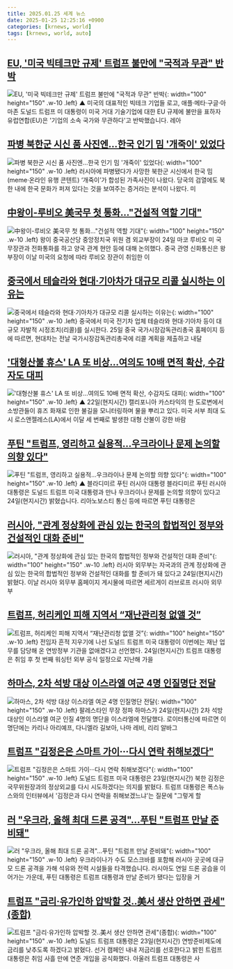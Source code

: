 ```yaml
---
title: 2025.01.25 세계 뉴스
date: 2025-01-25 12:25:16 +0900
categories: [krnews, world]
tags: [krnews, world, auto]
---
```

## [EU, '미국 빅테크만 규제' 트럼프 불만에 "국적과 무관" 반박](https://n.news.naver.com/mnews/article/055/0001226708)

![EU, '미국 빅테크만 규제' 트럼프 불만에 "국적과 무관" 반박](https://mimgnews.pstatic.net/image/origin/055/2025/01/25/1226708.jpg?type=nf220_150){: width="100" height="150" .w-10 .left}
▲ 미국의 대표적인 빅테크 기업들 로고, 애플·메타·구글·아마존 도널드 트럼프 미 대통령이 미국 거대 기술기업에 대한 EU 규제에 불만을 표하자 유럽연합(EU)은 '기업의 소속 국가와 무관하다'고 반박했습니다. 레아

## [파병 북한군 시신 품 사진엔…한국 인기 밈 '개죽이' 있었다](https://n.news.naver.com/mnews/article/025/0003417084)

![파병 북한군 시신 품 사진엔…한국 인기 밈 '개죽이' 있었다](https://mimgnews.pstatic.net/image/origin/025/2025/01/24/3417084.jpg?type=nf220_150){: width="100" height="150" .w-10 .left}
러시아에 파병됐다가 사망한 북한군 시신에서 한국 밈(meme·온라인 유행 콘텐트) ‘개죽이’가 합성된 가족사진이 나왔다. 당국의 검열에도 북한 내에 한국 문화가 퍼져 있다는 것을 보여주는 증거라는 분석이 나왔다. 미

## [中왕이-루비오 美국무 첫 통화…"건설적 역할 기대"](https://n.news.naver.com/mnews/article/003/0013036266)

![中왕이-루비오 美국무 첫 통화…"건설적 역할 기대"](https://mimgnews.pstatic.net/image/origin/003/2025/01/25/13036266.jpg?type=nf220_150){: width="100" height="150" .w-10 .left}
왕이 중국공산당 중앙정치국 위원 겸 외교부장이 24일 마코 루비오 미 국무장관과 전화통화를 하고 양국 관계 현안 등에 대해 논의했다. 중국 관영 신화통신은 왕 부장이 이날 미국의 요청에 따라 루비오 장관이 취임한 이

## [중국에서 테슬라와 현대·기아차가 대규모 리콜 실시하는 이유는](https://n.news.naver.com/mnews/article/014/0005300839)

![중국에서 테슬라와 현대·기아차가 대규모 리콜 실시하는 이유는](https://mimgnews.pstatic.net/image/origin/014/2025/01/25/5300839.jpg?type=nf220_150){: width="100" height="150" .w-10 .left}
중국에서 미국 전기차 업체 테슬라와 현대·기아차 등이 대규모 자발적 시정조치(리콜)를 실시한다. 25일 중국 국가시장감독관리총국 홈페이지 등에 따르면, 현대차는 전날 국가시장감독관리총국에 리콜 계획을 제출하고 내달

## ['대형산불 휴스' LA 또 비상…여의도 10배 면적 확산, 수감자도 대피](https://n.news.naver.com/mnews/article/055/0001226476)

!['대형산불 휴스' LA 또 비상…여의도 10배 면적 확산, 수감자도 대피](https://mimgnews.pstatic.net/image/origin/055/2025/01/24/1226476.jpg?type=nf220_150){: width="100" height="150" .w-10 .left}
▲ 22일(현지시간) 캘리포니아 카스타익의 한 도로변에서 소방관들이 휴즈 화재로 인한 불길을 모니터링하며 물을 뿌리고 있다. 미국 서부 최대 도시 로스앤젤레스(LA)에서 이달 세 번째로 발생한 대형 산불이 강한 바람

## [푸틴 "트럼프, 영리하고 실용적…우크라이나 문제 논의할 의향 있다"](https://n.news.naver.com/mnews/article/055/0001226712)

![푸틴 "트럼프, 영리하고 실용적…우크라이나 문제 논의할 의향 있다"](https://mimgnews.pstatic.net/image/origin/055/2025/01/25/1226712.jpg?type=nf220_150){: width="100" height="150" .w-10 .left}
▲ 블라디미르 푸틴 러시아 대통령 블라디미르 푸틴 러시아 대통령은 도널드 트럼프 미국 대통령과 만나 우크라이나 문제를 논의할 의향이 있다고 24일(현지시간) 밝혔습니다. 리아노보스티 통신 등에 따르면 푸틴 대통령은

## [러시아,  "관계 정상화에 관심 있는 한국의 합법적인 정부와 건설적인 대화 준비"](https://n.news.naver.com/mnews/article/014/0005300870)

![러시아,  "관계 정상화에 관심 있는 한국의 합법적인 정부와 건설적인 대화 준비"](https://mimgnews.pstatic.net/image/origin/014/2025/01/25/5300870.jpg?type=nf220_150){: width="100" height="150" .w-10 .left}
러시아 외무부는 자국과의 관계 정상화에 관심 있는 한국의 합법적인 정부와 건설적인 대화를 할 준비가 돼 있다고 24일(현지시간) 밝혔다. 이날 러시아 외무부 홈페이지 게시물에 따르면 세르게이 라브로프 러시아 외무부

## [트럼프, 허리케인 피해 지역서 “재난관리청 없앨 것”](https://n.news.naver.com/mnews/article/469/0000846018)

![트럼프, 허리케인 피해 지역서 “재난관리청 없앨 것”](https://mimgnews.pstatic.net/image/origin/469/2025/01/25/846018.jpg?type=nf220_150){: width="100" height="150" .w-10 .left}
전임자 흔적 지우기에 나선 도널드 트럼프 미국 대통령이 이번에는 재난 업무를 담당해 온 연방정부 기관을 없애겠다고 선언했다. 24일(현지시간) 트럼프 대통령은 취임 후 첫 번째 워싱턴 외부 공식 일정으로 지난해 가을

## [하마스, 2차 석방 대상 이스라엘 여군 4명 인질명단 전달](https://n.news.naver.com/mnews/article/421/0008043385)

![하마스, 2차 석방 대상 이스라엘 여군 4명 인질명단 전달](https://mimgnews.pstatic.net/image/origin/421/2025/01/25/8043385.jpg?type=nf220_150){: width="100" height="150" .w-10 .left}
팔레스타인 무장 정파 하마스가 24일(현지시간) 2차 석방 대상인 이스라엘 여군 인질 4명의 명단을 이스라엘에 전달했다. 로이터통신에 따르면 이 명단에는 카리나 아리예프, 다니엘라 길보아, 나마 레비, 리리 알바그

## [트럼프 "김정은은 스마트 가이···다시 연락 취해보겠다"](https://n.news.naver.com/mnews/article/050/0000085633)

![트럼프 "김정은은 스마트 가이···다시 연락 취해보겠다"](https://mimgnews.pstatic.net/image/origin/050/2025/01/24/85633.jpg?type=nf220_150){: width="100" height="150" .w-10 .left}
도널드 트럼프 미국 대통령은 23일(현지시간) 북한 김정은 국무위원장과의 정상외교를 다시 시도하겠다는 의지를 밝혔다. 트럼프 대통령은 폭스뉴스와의 인터뷰에서 '김정은과 다시 연락을 취해보겠느냐'는 질문에 "그렇게 할

## [러 "우크라, 올해 최대 드론 공격"...푸틴 "트럼프 만날 준비돼"](https://n.news.naver.com/mnews/article/052/0002145461)

![러 "우크라, 올해 최대 드론 공격"...푸틴 "트럼프 만날 준비돼"](https://mimgnews.pstatic.net/image/origin/052/2025/01/25/2145461.jpg?type=nf220_150){: width="100" height="150" .w-10 .left}
우크라이나가 수도 모스크바를 포함해 러시아 곳곳에 대규모 드론 공격을 가해 석유와 전력 시설들을 타격했습니다. 러시아도 연일 드론 공습을 이어가는 가운데, 푸틴 대통령은 트럼프 대통령과 만날 준비가 됐다는 입장을 거

## [트럼프 "금리·유가인하 압박할 것..美서 생산 안하면 관세"(종합)](https://n.news.naver.com/mnews/article/018/0005931312)

![트럼프 "금리·유가인하 압박할 것..美서 생산 안하면 관세"(종합)](https://mimgnews.pstatic.net/image/origin/018/2025/01/24/5931312.jpg?type=nf220_150){: width="100" height="150" .w-10 .left}
도널드 트럼프 대통령은 23일(현지시간) 연방준비제도에 금리를 낮추도록 하겠다고 밝혔다. 선거 캠페인 내내 저금리를 선호한다고 밝힌 트럼프 대통령은 취임 사흘 만에 연준 개입을 공식화했다. 아울러 트럼프 대통령은 사

